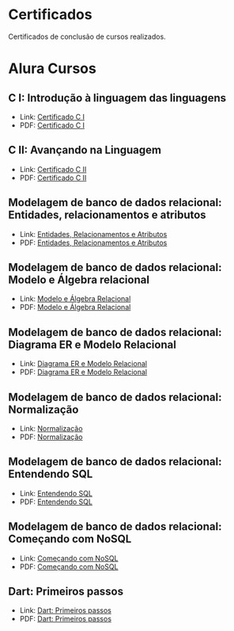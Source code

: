 # Certificados
Certificados de conclusão de cursos realizados.

# Alura Cursos

## C I: Introdução à linguagem das linguagens

- Link: [Certificado C I](https://cursos.alura.com.br/certificate/29ceaf6e-e73b-4f5f-bf5b-6b67a522a350)
- PDF: [Certificado C I](https://github.com/dario-gms/Certificados/files/8111337/Certificado.C.I.pdf)

## C II: Avançando na Linguagem

- Link: [Certificado C II](https://cursos.alura.com.br/certificate/c7af847e-db45-46e8-9952-64af2da6adbc)
- PDF: [Certificado C II](https://github.com/dario-gms/Certificados/files/8111368/Certificado.C.II.pdf)

## Modelagem de banco de dados relacional: Entidades, relacionamentos e atributos

- Link: [Entidades, Relacionamentos e Atributos](https://cursos.alura.com.br/certificate/32965d3a-8016-4f68-b699-f70f6981d246) 
- PDF: [Entidades, Relacionamentos e Atributos](https://github.com/dario-gms/Certificados/files/8111410/Modelagem.de.dados.I.pdf)

## Modelagem de banco de dados relacional: Modelo e Álgebra relacional

- Link: [Modelo e Álgebra Relacional](https://cursos.alura.com.br/certificate/07bc3ea1-7243-45bc-8e87-81f8e6dc25e1)
- PDF: [Modelo e Álgebra Relacional](https://github.com/dario-gms/Certificados/files/8179656/Algebra.Relacional.pdf)

## Modelagem de banco de dados relacional: Diagrama ER e Modelo Relacional

- Link: [Diagrama ER e Modelo Relacional](https://cursos.alura.com.br/certificate/90feba95-75b0-40d2-8642-b8ba88df69a8)
- PDF: [Diagrama ER e Modelo Relacional](https://github.com/dario-gms/Certificados/files/8224167/Diagrama.ER.e.Modelo.Relacional.pdf)

## Modelagem de banco de dados relacional: Normalização

- Link: [Normalização](https://cursos.alura.com.br/certificate/db64d88c-ce1c-4df7-9d8a-81a890f317e3)
- PDF: [Normalização](https://github.com/dario-gms/Certificados/files/8307204/Normailizacao.pdf)

## Modelagem de banco de dados relacional: Entendendo SQL


- Link: [Entendendo SQL](https://cursos.alura.com.br/certificate/fce389e0-cd7d-4be1-a348-c66583862997)
- PDF: [Entendendo SQL](https://github.com/dario-gms/Certificados/files/8400318/EntendendoSql.pdf)

## Modelagem de banco de dados relacional: Começando com NoSQL

- Link: [Começando com NoSQL](https://cursos.alura.com.br/certificate/859561eb-34b7-4004-bf03-d8f3cee88ac9)
- PDF: [Começando com NoSQL](https://github.com/dario-gms/Certificados/files/8464071/comecandoNoSQL.pdf)

## Dart: Primeiros passos

- Link: [Dart: Primeiros passos](https://cursos.alura.com.br/certificate/456461e6-4fa1-41aa-a8ab-ac33fb1c41b3)
- PDF: [Dart: Primeiros passos](https://github.com/dario-gms/Certificados/files/8513787/dartPrimeirosPassos.pdf)

